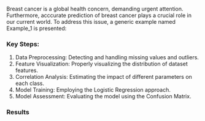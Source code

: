 Breast cancer is a global health concern, demanding urgent attention. Furthermore, acccurate prediction of breast cancer plays a crucial role in our current world. 
To address this issue, a generic example named Example_1 is presented:
### Key Steps:
 1. Data Preprocessing: Detecting and handling missing values and outliers.
 2. Feature Visualization: Properly visualizing the distribution of dataset features.
 3. Correlation Analysis: Estimating the impact of different parameters on each class.
 4. Model Training: Employing the Logistic Regression approach.
 5. Model Assessment: Evaluating the model using the Confusion Matrix.
### Results
